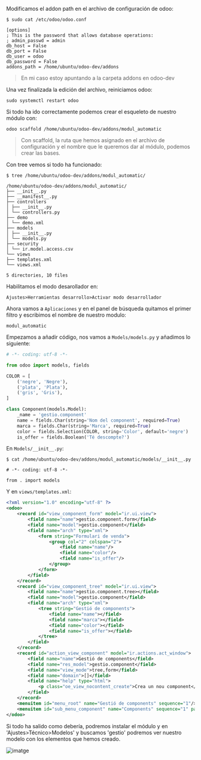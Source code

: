 Modificamos el addon path en el archivo de configuración de odoo:

    $ sudo cat /etc/odoo/odoo.conf
    
    [options]  
    ; This is the password that allows database operations:  
    ; admin_passwd = admin  
    db_host = False  
    db_port = False  
    db_user = odoo  
    db_password = False  
    addons_path = /home/ubuntu/odoo-dev/addons

> En mi caso estoy apuntando a la carpeta addons en odoo-dev 


Una vez finalizada la edición del archivo, reiniciamos odoo:

    sudo systemctl restart odoo
Si todo ha ido correctamente podemos crear el esqueleto de nuestro módulo con:

    odoo scaffold /home/ubuntu/odoo-dev/addons/modul_automatic

> Con scaffold, la ruta que hemos asignado en el archivo de configuración y el nombre que le queremos dar al módulo, podemos crear las bases. 

Con tree vemos si todo ha funcionado:

    $ tree /home/ubuntu/odoo-dev/addons/modul_automatic/
    
    /home/ubuntu/odoo-dev/addons/modul_automatic/  
    ├── __init__.py  
    ├── __manifest__.py  
    ├── controllers  
    │ ├── __init__.py  
    │ └── controllers.py  
    ├── demo  
    │ └── demo.xml  
    ├── models  
    │ ├── __init__.py  
    │ └── models.py  
    ├── security  
    │ └── ir.model.access.csv  
    └── views  
    ├── templates.xml  
    └── views.xml  
      
    5 directories, 10 files
Habilitamos el modo desarollador en:

    Ajustes>Herramientas desarrollo>Activar modo desarrollador
Ahora vamos a `Aplicaciones` y en el panel de búsqueda quitamos el primer filtro y escribimos el nombre de nuestro modulo:

    modul_automatic
Empezamos a añadir código, nos vamos a `Models/models.py` y añadimos lo siguiente:
```python
# -*- coding: utf-8 -*-

from odoo import models, fields

COLOR = [
	('negre', 'Negre'),
	('plata', 'Plata'),
	('gris', 'Gris'),
]

class Component(models.Model):
	_name = 'gestio.component'
	name = fields.Char(string='Nom del component', required=True)
	marca = fields.Char(string='Marca', required=True)
	color = fields.Selection(COLOR, string='Color', default='negre')
	is_offer = fields.Boolean('Té descompte?')
```
En `Models/__init__.py`:

    $ cat /home/ubuntu/odoo-dev/addons/modul_automatic/models/__init__.py 
    
    # -*- coding: utf-8 -*-
    
    from . import models
Y en `views/templates.xml`:
```xml
<?xml version="1.0" encoding="utf-8" ?>
<odoo>
	<record id="view_component_form" model="ir.ui.view">
		<field name="name">gestio.component.form</field>
		<field name="model">gestio.component</field>
		<field name="arch" type="xml">
			<form string="Formulari de venda">
				<group col="2" colspan="2">
					<field name="name"/>
					<field name="color"/>
					<field name="is_offer"/>
				</group>
			</form>
		</field>
	</record>
	<record id="view_component_tree" model="ir.ui.view">
		<field name="name">gestio.component.tree></field>
		<field name="model">gestio.component</field>
		<field name="arch" type="xml">
			<tree string="Gestió de components">
				<field name="name"></field>
				<field name="marca"></field>
				<field name="color"></field>
				<field name="is_offer"></field>
			</tree>
		</field>
	</record>
	<record id="action_view_component" model="ir.actions.act_window">
		<field name="name">Gestió de components</field>
		<field name="res_model">gestio.component</field>
		<field name="view_mode">tree,form</field>
		<field name="domain">[]</field>
		<field name="help" type="html">
			<p class="oe_view_nocontent_create">Crea un nou component</p>
		</field>
	</record>
	<menuitem id="menu_root" name="Gestió de components" sequence="1"/>
	<menuitem id="sub_menu_component" name="Components" sequence="1" parent="menu_root" action="action_view_component"/>
</odoo>
```
Si todo ha salido como debería, podremos instalar el módulo y en 'Ajustes&gt;Técnico&gt;Modelos' y buscamos 'gestio' podremos ver nuestro modelo con los elementos que hemos creado.

![imatge](https://user-images.githubusercontent.com/61594022/119538019-f3e5eb00-bd8a-11eb-9e1c-902bfce0b111.png)
